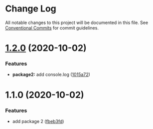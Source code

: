 # Change Log

All notable changes to this project will be documented in this file.
See [Conventional Commits](https://conventionalcommits.org) for commit guidelines.

# [1.2.0](https://github.com/prxg22/teste/compare/package2@1.1.0...package2@1.2.0) (2020-10-02)


### Features

* **package2:** add console.log ([1015a72](https://github.com/prxg22/teste/commit/1015a72bc7b174fa90a6a2e8899cc0669127fe1e))





# 1.1.0 (2020-10-02)


### Features

* add package 2 ([fbeb3fd](https://github.com/prxg22/teste/commit/fbeb3fd6acd777b0304bfd11095d3a189048204d))
